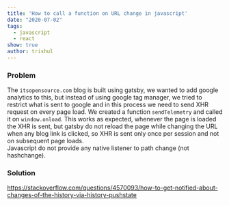 ```yaml
---
title: 'How to call a function on URL change in javascript'
date: "2020-07-02"
tags:
  - javascript
  - react
show: true
author: trishul
---
```







### Problem
The `itsopensource.com` blog is built using gatsby, we wanted to add google analytics to this, but instead of using google tag manager, we tried to restrict what is sent to google and in this process we need to send XHR request on every page load. We created a function `sendTelemetry` and called it on `window.onload`. This works as expected, whenever the page is loaded the XHR is sent, but gatsby do not reload the page while changing the URL when any blog link is clicked, so XHR is sent only once per session and not on subsequent page loads.  
Javascript do not provide any native listener to path change (not hashchange).

### Solution

https://stackoverflow.com/questions/4570093/how-to-get-notified-about-changes-of-the-history-via-history-pushstate